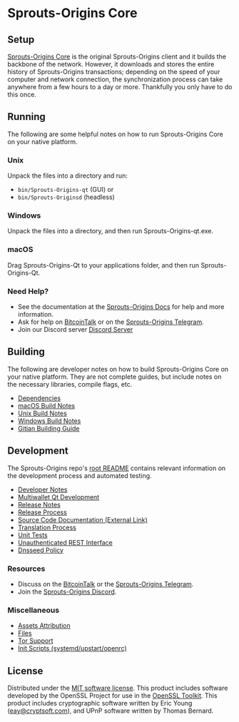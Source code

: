 Sprouts-Origins Core
=============

Setup
---------------------
[Sprouts-Origins Core](https://sappcoin.com/#wallets) is the original Sprouts-Origins client and it builds the backbone of the network. However, it downloads and stores the entire history of Sprouts-Origins transactions; depending on the speed of your computer and network connection, the synchronization process can take anywhere from a few hours to a day or more. Thankfully you only have to do this once.

Running
---------------------
The following are some helpful notes on how to run Sprouts-Origins Core on your native platform.

### Unix

Unpack the files into a directory and run:

- `bin/Sprouts-Origins-qt` (GUI) or
- `bin/Sprouts-Originsd` (headless)

### Windows

Unpack the files into a directory, and then run Sprouts-Origins-qt.exe.

### macOS

Drag Sprouts-Origins-Qt to your applications folder, and then run Sprouts-Origins-Qt.

### Need Help?

* See the documentation at the [Sprouts-Origins Docs](https://github.com/sappcoin-com/Sprouts/tree/master/doc)
for help and more information.
* Ask for help on [BitcoinTalk](https://bitcointalk.org/index.php?topic=5144109) or on the [Sprouts-Origins Telegram](https://t.me/Sprouts-Originscore).
* Join our Discord server [Discord Server](https://discord.gg/zgcXB76)

Building
---------------------
The following are developer notes on how to build Sprouts-Origins Core on your native platform. They are not complete guides, but include notes on the necessary libraries, compile flags, etc.

- [Dependencies](dependencies.md)
- [macOS Build Notes](build-osx.md)
- [Unix Build Notes](build-unix.md)
- [Windows Build Notes](build-windows.md)
- [Gitian Building Guide](gitian-building.md)

Development
---------------------
The Sprouts-Origins repo's [root README](/README.md) contains relevant information on the development process and automated testing.

- [Developer Notes](developer-notes.md)
- [Multiwallet Qt Development](multiwallet-qt.md)
- [Release Notes](release-notes.md)
- [Release Process](release-process.md)
- [Source Code Documentation (External Link)](https://www.fuzzbawls.pw/pivx/doxygen/)
- [Translation Process](translation_process.md)
- [Unit Tests](unit-tests.md)
- [Unauthenticated REST Interface](REST-interface.md)
- [Dnsseed Policy](dnsseed-policy.md)

### Resources
* Discuss on the [BitcoinTalk](https://bitcointalk.org/index.php?topic=5144109) or the [Sprouts-Origins Telegram](https://t.me/Sprouts-Originscore).
* Join the [Sprouts-Origins Discord](https://discord.gg/zgcXB76).

### Miscellaneous
- [Assets Attribution](assets-attribution.md)
- [Files](files.md)
- [Tor Support](tor.md)
- [Init Scripts (systemd/upstart/openrc)](init.md)

License
---------------------
Distributed under the [MIT software license](/COPYING).
This product includes software developed by the OpenSSL Project for use in the [OpenSSL Toolkit](https://www.openssl.org/). This product includes
cryptographic software written by Eric Young ([eay@cryptsoft.com](mailto:eay@cryptsoft.com)), and UPnP software written by Thomas Bernard.
